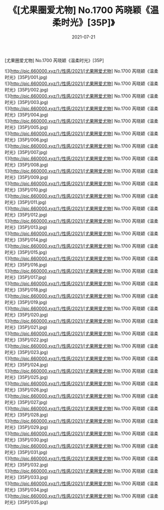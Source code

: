 ﻿---
layout: post
title:  《[尤果圈爱尤物] No.1700 芮晓颖《温柔时光》[35P]》
date:   2021-07-21
img: http://pic.660000.xyz/1:/性感/2021/[尤果圈爱尤物] No.1700 芮晓颖《温柔时光》[35P]/000.jpg
categories: [美女, 清纯, 唯美]
---

[尤果圈爱尤物] No.1700 芮晓颖《温柔时光》[35P]

  ![](http://pic.660000.xyz/1:/性感/2021/[尤果圈爱尤物] No.1700 芮晓颖《温柔时光》[35P]/001.jpg) <br> ![](http://pic.660000.xyz/1:/性感/2021/[尤果圈爱尤物] No.1700 芮晓颖《温柔时光》[35P]/002.jpg) <br> ![](http://pic.660000.xyz/1:/性感/2021/[尤果圈爱尤物] No.1700 芮晓颖《温柔时光》[35P]/003.jpg) <br> ![](http://pic.660000.xyz/1:/性感/2021/[尤果圈爱尤物] No.1700 芮晓颖《温柔时光》[35P]/004.jpg) <br> ![](http://pic.660000.xyz/1:/性感/2021/[尤果圈爱尤物] No.1700 芮晓颖《温柔时光》[35P]/005.jpg) <br> ![](http://pic.660000.xyz/1:/性感/2021/[尤果圈爱尤物] No.1700 芮晓颖《温柔时光》[35P]/006.jpg) <br> ![](http://pic.660000.xyz/1:/性感/2021/[尤果圈爱尤物] No.1700 芮晓颖《温柔时光》[35P]/007.jpg) <br> ![](http://pic.660000.xyz/1:/性感/2021/[尤果圈爱尤物] No.1700 芮晓颖《温柔时光》[35P]/008.jpg) <br> ![](http://pic.660000.xyz/1:/性感/2021/[尤果圈爱尤物] No.1700 芮晓颖《温柔时光》[35P]/009.jpg) <br> ![](http://pic.660000.xyz/1:/性感/2021/[尤果圈爱尤物] No.1700 芮晓颖《温柔时光》[35P]/010.jpg) <br> ![](http://pic.660000.xyz/1:/性感/2021/[尤果圈爱尤物] No.1700 芮晓颖《温柔时光》[35P]/011.jpg) <br> ![](http://pic.660000.xyz/1:/性感/2021/[尤果圈爱尤物] No.1700 芮晓颖《温柔时光》[35P]/012.jpg) <br> ![](http://pic.660000.xyz/1:/性感/2021/[尤果圈爱尤物] No.1700 芮晓颖《温柔时光》[35P]/013.jpg) <br> ![](http://pic.660000.xyz/1:/性感/2021/[尤果圈爱尤物] No.1700 芮晓颖《温柔时光》[35P]/014.jpg) <br> ![](http://pic.660000.xyz/1:/性感/2021/[尤果圈爱尤物] No.1700 芮晓颖《温柔时光》[35P]/015.jpg) <br> ![](http://pic.660000.xyz/1:/性感/2021/[尤果圈爱尤物] No.1700 芮晓颖《温柔时光》[35P]/016.jpg) <br> ![](http://pic.660000.xyz/1:/性感/2021/[尤果圈爱尤物] No.1700 芮晓颖《温柔时光》[35P]/017.jpg) <br> ![](http://pic.660000.xyz/1:/性感/2021/[尤果圈爱尤物] No.1700 芮晓颖《温柔时光》[35P]/018.jpg) <br> ![](http://pic.660000.xyz/1:/性感/2021/[尤果圈爱尤物] No.1700 芮晓颖《温柔时光》[35P]/019.jpg) <br> ![](http://pic.660000.xyz/1:/性感/2021/[尤果圈爱尤物] No.1700 芮晓颖《温柔时光》[35P]/020.jpg) <br> ![](http://pic.660000.xyz/1:/性感/2021/[尤果圈爱尤物] No.1700 芮晓颖《温柔时光》[35P]/021.jpg) <br> ![](http://pic.660000.xyz/1:/性感/2021/[尤果圈爱尤物] No.1700 芮晓颖《温柔时光》[35P]/022.jpg) <br> ![](http://pic.660000.xyz/1:/性感/2021/[尤果圈爱尤物] No.1700 芮晓颖《温柔时光》[35P]/023.jpg) <br> ![](http://pic.660000.xyz/1:/性感/2021/[尤果圈爱尤物] No.1700 芮晓颖《温柔时光》[35P]/024.jpg) <br> ![](http://pic.660000.xyz/1:/性感/2021/[尤果圈爱尤物] No.1700 芮晓颖《温柔时光》[35P]/025.jpg) <br> ![](http://pic.660000.xyz/1:/性感/2021/[尤果圈爱尤物] No.1700 芮晓颖《温柔时光》[35P]/026.jpg) <br> ![](http://pic.660000.xyz/1:/性感/2021/[尤果圈爱尤物] No.1700 芮晓颖《温柔时光》[35P]/027.jpg) <br> ![](http://pic.660000.xyz/1:/性感/2021/[尤果圈爱尤物] No.1700 芮晓颖《温柔时光》[35P]/028.jpg) <br> ![](http://pic.660000.xyz/1:/性感/2021/[尤果圈爱尤物] No.1700 芮晓颖《温柔时光》[35P]/029.jpg) <br> ![](http://pic.660000.xyz/1:/性感/2021/[尤果圈爱尤物] No.1700 芮晓颖《温柔时光》[35P]/030.jpg) <br> ![](http://pic.660000.xyz/1:/性感/2021/[尤果圈爱尤物] No.1700 芮晓颖《温柔时光》[35P]/031.jpg) <br> ![](http://pic.660000.xyz/1:/性感/2021/[尤果圈爱尤物] No.1700 芮晓颖《温柔时光》[35P]/032.jpg) <br> ![](http://pic.660000.xyz/1:/性感/2021/[尤果圈爱尤物] No.1700 芮晓颖《温柔时光》[35P]/033.jpg) <br> ![](http://pic.660000.xyz/1:/性感/2021/[尤果圈爱尤物] No.1700 芮晓颖《温柔时光》[35P]/034.jpg) <br> ![](http://pic.660000.xyz/1:/性感/2021/[尤果圈爱尤物] No.1700 芮晓颖《温柔时光》[35P]/035.jpg) <br>